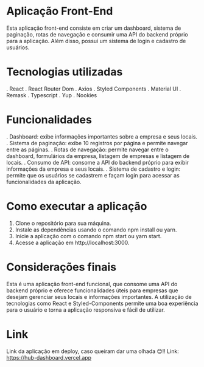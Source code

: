 # Aplicação Front-End

Esta aplicação front-end consiste em criar um dashboard, sistema de paginação, rotas de navegação e consumir uma API do backend próprio para a aplicação. Além disso, possui um sistema de login e cadastro de usuários.

# Tecnologias utilizadas

. React
. React Router Dom
. Axios
. Styled Components
. Material UI
. Remask
. Typescript
. Yup
. Nookies

# Funcionalidades

. Dashboard: exibe informações importantes sobre a empresa e seus locais.
. Sistema de paginação: exibe 10 registros por página e permite navegar entre as páginas.
. Rotas de navegação: permite navegar entre o dashboard, formulários da empresa, listagem de empresas e listagem de locais.
. Consumo de API: consome a API do backend próprio para exibir informações da empresa e seus locais.
. Sistema de cadastro e login: permite que os usuários se cadastrem e façam login para acessar as funcionalidades da aplicação.

# Como executar a aplicação

1. Clone o repositório para sua máquina.
2. Instale as dependências usando o comando npm install ou yarn.
3. Inicie a aplicação com o comando npm start ou yarn start.
4. Acesse a aplicação em http://localhost:3000.

# Considerações finais

Esta é uma aplicação front-end funcional, que consome uma API do backend próprio e oferece funcionalidades úteis para empresas que desejam gerenciar seus locais e informações importantes. A utilização de tecnologias como React e Styled-Components permite uma boa experiência para o usuário e torna a aplicação responsiva e fácil de utilizar.

# Link

Link da aplicação em deploy, caso queiram dar uma olhada 😊!! Link: https://hub-dashboard.vercel.app